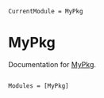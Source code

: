 ```@meta
CurrentModule = MyPkg
```

# MyPkg

Documentation for [MyPkg](https://github.com/JakobAsslaender/MyPkg.jl).

```@index
```

```@autodocs
Modules = [MyPkg]
```
